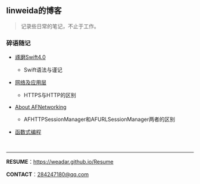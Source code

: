 ## linweida的博客

> 记录些日常的笔记，不止于工作。

### 碎语随记

- [琢磨Swift4.0](https://weadar.github.io/Swift)
  - Swift语法与谨记



- [网络及应用层](https://weadar.github.io/Network)

  - HTTPS与HTTP的区别




- [About AFNetworking](https://weadar.github.io/AFNetworking)

  - AFHTTPSessionManager和AFURLSessionManager两者的区别

    

- [函数式编程](https://weadar.github.io/ReactiveCocoa)

​    

---

**RESUME**：https://weadar.github.io/Resume

**CONTACT**：284247180@qq.com

